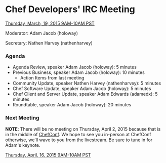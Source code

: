 # Chef Developers' IRC Meeting

[Thursday, March, 19, 2015 9AM-10AM PST](http://www.timeanddate.com/worldclock/fixedtime.html?msg=%23chef-hacking+developers%27+meeting&iso=20150319T12&p1=419&ah=1)

Moderator:  Adam Jacob (holoway)

Secretary:  Nathen Harvey (nathenharvey)

### Agenda
* Agenda Review, speaker Adam Jacob (holoway): 5 minutes
* Previous Business, speaker Adam Jacob (holoway): 10 minutes
  * Action Items from last meeting
* Community Update, speaker Nathen Harvey (nathenharvey): 5 minutes
* Chef Software Update, speaker Adam Jacob (holoway): 5 minutes
* Chef Client and Server Update, speaker Adam Edwards (adamedx): 5 minutes
* Roundtable, speaker Adam Jacob (holoway): 20 minutes

### Next Meeting

**NOTE**:  There will be no meeting on Thursday, April 2, 2015 because that is in the middle of [ChefConf](http://chefconf.com).  We hope to see you in-person at ChefConf otherwise, we'll wave to you from the livestream.  Be sure to tune in for Adam's keynote.

[Thursday, April, 16, 2015 9AM-10AM PST](http://www.timeanddate.com/worldclock/fixedtime.html?msg=%23chef-hacking+developers%27+meeting&iso=20150416T12&p1=419&ah=1)